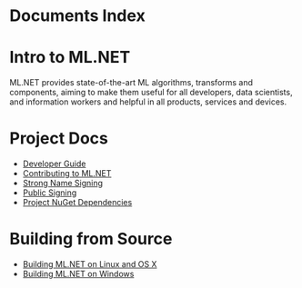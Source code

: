 Documents Index
===============

Intro to ML.NET
===============

ML.NET provides state-of-the-art ML algorithms, transforms and components, aiming to make them useful for all developers, data scientists, and information workers and helpful in all products, services and devices.

Project Docs
============

- [Developer Guide](project-docs/developer-guide.md)
- [Contributing to ML.NET](project-docs/contributing.md)
- [Strong Name Signing](https://github.com/dotnet/corefx/blob/master/Documentation/project-docs/strong-name-signing.md)
- [Public Signing](https://github.com/dotnet/corefx/blob/master/Documentation/project-docs/public-signing.md)
- [Project NuGet Dependencies](https://github.com/dotnet/buildtools/blob/master/Documentation/project-nuget-dependencies.md)

Building from Source
====================

- [Building ML.NET on Linux and OS X](building/unix-instructions.md)
- [Building ML.NET on Windows](building/windows-instructions.md)